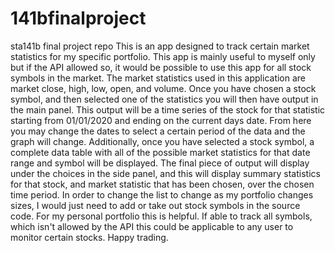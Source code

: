 # 141bfinalproject
sta141b final project repo
This is an app designed to track certain market statistics for my specific portfolio. This app is mainly useful to myself only but if the API allowed so, it would be possible to use this app for all stock symbols in the market. The market statistics used in this application are market close, high, low, open, and volume. Once you have chosen a stock symbol, and then selected one of the statistics you will then have output in the main panel. This output will be a time series of the stock for that statistic starting from 01/01/2020 and ending on the current days date. From here you may change the dates to select a certain period of the data and the graph will change. Additionally, once you have selected a stock symbol, a complete data table with all of the possible market statistics for that date range and symbol will be displayed. The final piece of output will display under the choices in the side panel, and this will display summary statistics for that stock, and market statistic that has been chosen, over the chosen time period. In order to change the list to change as my portfolio changes sizes, I would just need to add or take out stock symbols in the source code. For my personal portfolio this is helpful. If able to track all symbols, which isn't allowed by the API this could be applicable to any user to monitor certain stocks. Happy trading.
